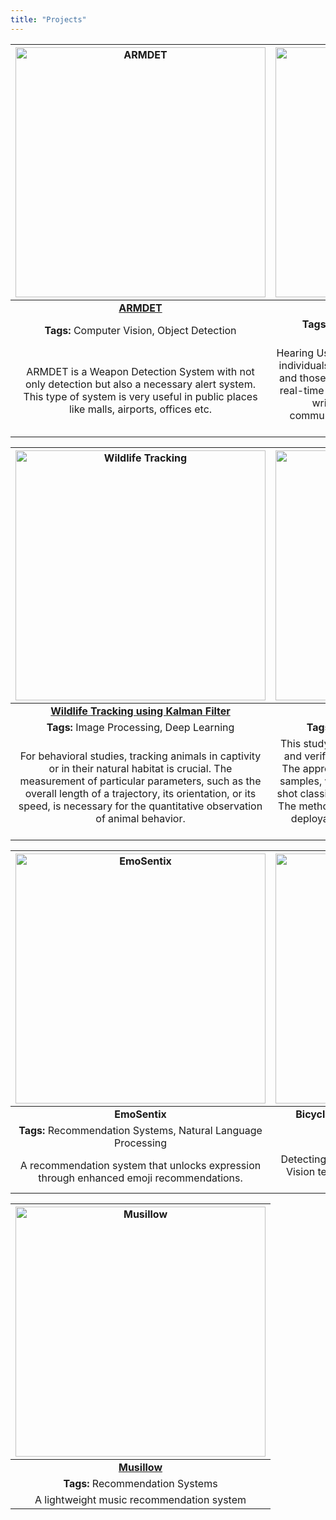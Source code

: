 ```yaml
---
title: "Projects"
---
```


|                                              <div align="center"><img src="/img/armdet.png" alt="ARMDET" width="400" height="400"></div>                                              |                                                                                                        <div align="center"><img src="/img/hearingus.png" alt="Hearing Us" width="400" height="400"></div>                                                                                                        |
| :-----------------------------------------------------------------------------------------------------------------------------------------------------------------------------------: | :--------------------------------------------------------------------------------------------------------------------------------------------------------------------------------------------------------------------------------------------------------------------------------------------------------------: |
|                                                                 **[ARMDET](https://github.com/shireenchand/ARMDET)**                                                                  |                                                                  **[Hearing Us](https://www.linkedin.com/posts/shireen-chand_signlanguage-deeplearning-crework-activity-6909181134694141952-mQFZ?utm_source=share&utm_medium=member_desktop)**                                                                   |
|                                                                      **Tags:** Computer Vision, Object Detection                                                                      |                                                                                                                              **Tags:** Computer Vision, Natural Language Processing                                                                                                                              |
| ARMDET is a Weapon Detection System with not only detection but also a necessary alert system. This type of system is very useful in public places like malls, airports, offices etc. | Hearing Us bridges the communication gap between individuals who use American Sign Language (ASL) and those who rely on spoken language. It provides real-time translation of sign language gestures into written sentences, enabling seamless communication between people using different modes of expression. |

|                                                                                       <div align="center"><img src="/img/wildlife.jpg" alt="Wildlife Tracking" width="400" height="400"></div>                                                                                       |                                                                                                                                   <div align="center"><img src="/img/earsiamnet.png" alt="EarSiamNet" width="400" height="400"></div>                                                                                                                                   |
| :----------------------------------------------------------------------------------------------------------------------------------------------------------------------------------------------------------------------------------------------------------------------------------: | :---------------------------------------------------------------------------------------------------------------------------------------------------------------------------------------------------------------------------------------------------------------------------------------------------------------------------------------------------------------------: |
|                                                                   **[Wildlife Tracking using Kalman Filter](https://docs.google.com/presentation/d/1AuvfwZxNJLGzUSM5gPWXjwwu0-4pZlTFRCXmqfDsZG0/edit#slide=id.p)**                                                                   |                                                                                                                                                     **[EarSiamNet](https://ieeexplore.ieee.org/document/10458801)**                                                                                                                                                     |
|                                                                                                                      **Tags:** Image Processing, Deep Learning                                                                                                                       |                                                                                                                                                                **Tags:** Image Processing, Deep Learning                                                                                                                                                                |
| For behavioral studies, tracking animals in captivity or in their natural habitat is crucial. The measurement of particular parameters, such as the overall length of a trajectory, its orientation, or its speed, is necessary for the quantitative observation of animal behavior. | This study presents a novel biometric identification and verification method using ear characteristics. The approach employs feature extraction from ear samples, which are then processed through a one-shot classifier and a Support Vector Machine (SVM). The method is designed to be lightweight and easily deployable on edge devices, requiring minimal samples. |

| <div align="center"><img src="/img/emosentix.png" alt="EmoSentix" width="400" height="400"></div> | <div align="center"><img src="/img/bicycle.png" alt="Bicycle Lane Detection" width="400" height="400"></div> |
| :-----------------------------------------------------------------------------------------------: | :----------------------------------------------------------------------------------------------------------: |
|                                           **EmoSentix**                                           |                                **Bicycle Lane Detection using Stereo Vision**                                |
|                   **Tags:** Recommendation Systems, Natural Language Processing                   |                                          **Tags:** Computer Vision                                           |
|      A recommendation system that unlocks expression through enhanced emoji recommendations.      | Detecting bicycle lanes using Traditional Computer Vision techniques like Hough Transforms and V-Disparity.  |

| <div align="center"><img src="/img/musillow.png" alt="Musillow" width="400" height="400"></div> |
| :---------------------------------------------------------------------------------------------: |
|           **[Musillow](https://github.com/shireenchand/Musillow?tab=readme-ov-file)**           |
|                                **Tags:** Recommendation Systems                                 |
|                            A lightweight music recommendation system                            |

